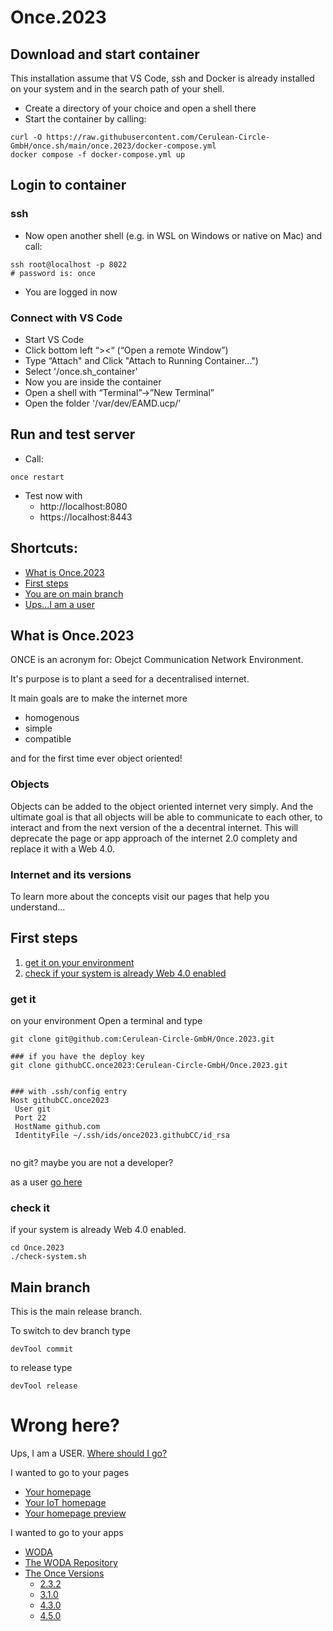 # Once.2023

## Download and start container
This installation assume that VS Code, ssh and Docker is already installed on your system and in the search path of your shell.

* Create a directory of your choice and open a shell there
* Start the container by calling:
```
curl -O https://raw.githubusercontent.com/Cerulean-Circle-GmbH/once.sh/main/once.2023/docker-compose.yml
docker compose -f docker-compose.yml up
```

## Login to container

### ssh
* Now open another shell (e.g. in WSL on Windows or native on Mac) and call:
```
ssh root@localhost -p 8022
# password is: once
```
* You are logged in now

### Connect with VS Code
* Start VS Code
* Click bottom left “><“ (“Open a remote Window”)
* Type “Attach" and Click "Attach to Running Container...")
* Select '/once.sh_container'
* Now you are inside the container
* Open a shell with “Terminal”→”New Terminal”
* Open the folder '/var/dev/EAMD.ucp/'

## Run and test server
* Call:
```
once restart
```
* Test now with
   * http://localhost:8080
   * https://localhost:8443


## Shortcuts:

* [What is Once.2023](#what-is-Once.2023)
* [First steps](#first-steps)
* [You are on main branch](#dev-branch)
* [Ups...I am a user](#wrong-here?)

## What is Once.2023

ONCE is an acronym for: Obejct Communication Network Environment.

It's purpose is to plant a seed for a decentralised internet.

It main goals are to make the internet more
* homogenous
* simple
* compatible

and for the first time ever object oriented!

### Objects 
Objects can be added to the object oriented internet very simply. And the ultimate goal is that all objects will be able to communicate to each other, to interact and from the next version of the a decentral internet. This will deprecate the page or app approach of the internet 2.0 complety and replace it with a Web 4.0. 

### Internet and its versions
To learn more about the concepts visit our pages that help you understand...

## First steps

1. [get it on your environment](#get-it)
1. [check if your system is already Web 4.0 enabled](#check-it)

### get it 
on your environment
Open a terminal and type

```
git clone git@github.com:Cerulean-Circle-GmbH/Once.2023.git

### if you have the deploy key
git clone githubCC.once2023:Cerulean-Circle-GmbH/Once.2023.git


### with .ssh/config entry
Host githubCC.once2023
 User git
 Port 22
 HostName github.com
 IdentityFile ~/.ssh/ids/once2023.githubCC/id_rsa


```
no git?
maybe you are not a developer? 

as a user [go here](https://github.com/Cerulean-Circle-GmbH/once.sh#fast-install---use-it-anywhere)
### check it 
if your system is already Web 4.0 enabled.


```
cd Once.2023
./check-system.sh
```

## Main branch
This is the main release branch.

To switch to dev branch type
```
devTool commit
```

to release type
```
devTool release
```

# Wrong here?
Ups, I am a USER. [Where should I go?](https://tech4people.cloud)

I wanted to go to your pages
* [Your homepage](https://ceruleancircle.com)
* [Your IoT homepage](https://iot.ceruleancircle.com)
* [Your homepage preview](https://testing.ceruleancircle.com)

I wanted to go to your apps
* [WODA](https://prod.wo-da.de)
* [The WODA Repository](https://prod.wo-da.de/EAMD.ucp)
* [The Once Versions](https://prod.wo-da.de/EAMD.ucp/Components/tla/EAM/layer1/Thinglish/Once)
    * [2.3.2](https://prod.wo-da.de/EAMD.ucp/Components/tla/EAM/layer1/Thinglish/Once/2.3.2/src/html/Once.html)
    * [3.1.0](https://prod.wo-da.de/EAMD.ucp/Components/tla/EAM/layer1/Thinglish/Once/3.1.0/src/html/Once.html)
    * [4.3.0](https://prod.wo-da.de/EAMD.ucp/Components/tla/EAM/layer1/Thinglish/Once/4.3.0/src/html/Once.html)
    * [4.5.0](https://prod.wo-da.de/EAMD.ucp/Components/tla/EAM/layer1/Thinglish/Once/4.3.0/src/html/Once.html)

